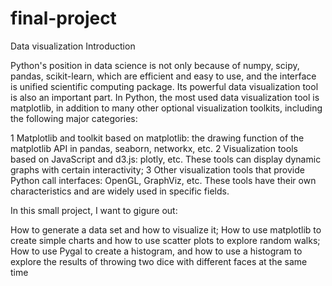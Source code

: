 # final-project
Data visualization
Introduction

Python's position in data science is not only because of numpy, scipy, pandas, scikit-learn, which are efficient and easy to use, and the interface is unified scientific computing package. Its powerful data visualization tool is also an important part. 
In Python, the most used data visualization tool is matplotlib, in addition to many other optional visualization toolkits, including the following major categories:

1 Matplotlib and toolkit based on matplotlib: the drawing function of the matplotlib API in pandas, seaborn, networkx, etc.
2 Visualization tools based on JavaScript and d3.js: plotly, etc. These tools can display dynamic graphs with certain interactivity;
3 Other visualization tools that provide Python call interfaces: OpenGL, GraphViz, etc. These tools have their own characteristics and are widely used in specific fields.


In this small project, I want to gigure out:

How to generate a data set and how to visualize it;
How to use matplotlib to create simple charts and how to use scatter plots to explore random walks;
How to use Pygal to create a histogram, and how to use a histogram to explore the results of throwing two dice with different faces at the same time
